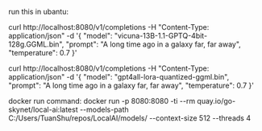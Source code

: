 run this in ubantu:

curl http://localhost:8080/v1/completions -H "Content-Type: application/json" -d '{ "model": "vicuna-13B-1.1-GPTQ-4bit-128g.GGML.bin", "prompt": "A long time ago in a galaxy far, far away", "temperature": 0.7 }'


curl http://localhost:8080/v1/completions -H "Content-Type: application/json" -d '{ "model": "gpt4all-lora-quantized-ggml.bin", "prompt": "A long time ago in a galaxy far, far away", "temperature": 0.7 }'


docker run command:
docker run -p 8080:8080 -ti --rm quay.io/go-skynet/local-ai:latest --models-path C:/Users/TuanShu/repos/LocalAI/models/ --context-size 512 --threads 4
